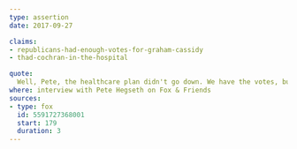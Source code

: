 ```yaml
---
type: assertion
date: 2017-09-27

claims:
- republicans-had-enough-votes-for-graham-cassidy
- thad-cochran-in-the-hospital

quote:
  Well, Pete, the healthcare plan didn't go down. We have the votes, but reconciliation is a disaster, but as you know it ends on Friday, so we don't have enough time because we have one senator who is a yes vote -- a great person -- but he's in the hospital, and he's a yes vote, so we can't do it by Friday. So we have the votes, we will do it sometime at the beginning of the year, but to the election in November.
where: interview with Pete Hegseth on Fox & Friends
sources:
- type: fox
  id: 5591727368001
  start: 179
  duration: 3
---
```

